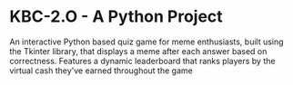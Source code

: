 # KBC-2.O - A Python Project
An interactive Python based quiz game for meme enthusiasts, built using the Tkinter library, that displays a meme after each answer based on correctness. 
Features a dynamic leaderboard that ranks players by the virtual cash they've earned throughout the game
